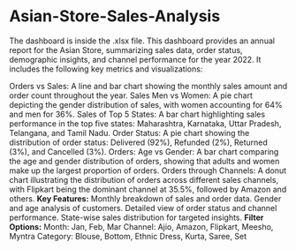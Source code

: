 # Asian-Store-Sales-Analysis
The dashboard is inside the .xlsx file.
This dashboard provides an annual report for the Asian Store, summarizing sales data, order status, demographic insights, and channel performance for the year 2022. It includes the following key metrics and visualizations:

Orders vs Sales: A line and bar chart showing the monthly sales amount and order count throughout the year.
Sales Men vs Women: A pie chart depicting the gender distribution of sales, with women accounting for 64% and men for 36%.
Sales of Top 5 States: A bar chart highlighting sales performance in the top five states: Maharashtra, Karnataka, Uttar Pradesh, Telangana, and Tamil Nadu.
Order Status: A pie chart showing the distribution of order status: Delivered (92%), Refunded (2%), Returned (3%), and Cancelled (3%).
Orders: Age vs Gender: A bar chart comparing the age and gender distribution of orders, showing that adults and women make up the largest proportion of orders.
Orders through Channels: A donut chart illustrating the distribution of orders across different sales channels, with Flipkart being the dominant channel at 35.5%, followed by Amazon and others.
**Key Features:**
Monthly breakdown of sales and order data.
Gender and age analysis of customers.
Detailed view of order status and channel performance.
State-wise sales distribution for targeted insights.
**Filter Options:**
Month: Jan, Feb, Mar
Channel: Ajio, Amazon, Flipkart, Meesho, Myntra
Category: Blouse, Bottom, Ethnic Dress, Kurta, Saree, Set
